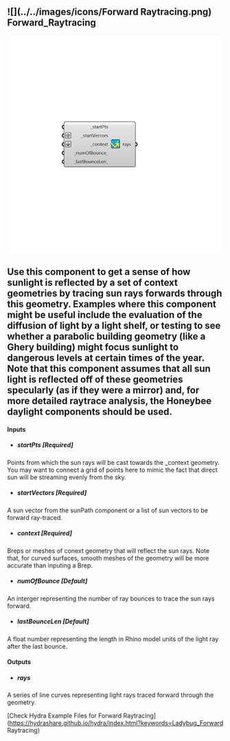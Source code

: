 ## ![](../../images/icons/Forward Raytracing.png) Forward_Raytracing

![](../../images/components/Forward_Raytracing.png)

Use this component to get a sense of how sunlight is reflected by a set of context geometries by tracing sun rays forwards through this geometry.
 Examples where this component might be useful include the evaluation of the diffusion of light by a light shelf, or testing to see whether a parabolic building geometry (like a Ghery building) might focus sunlight to dangerous levels at certain times of the year.
 Note that this component assumes that all sun light is reflected off of these geometries specularly (as if they were a mirror) and, for more detailed raytrace analysis, the Honeybee daylight components should be used.
 -
 

#### Inputs
* ##### startPts [Required]
Points from which the sun rays will be cast towards the _context geometry.  You may want to connect a grid of points here to mimic the fact that direct sun will be streaming evenly from the sky.
* ##### startVectors [Required]
A sun vector from the sunPath component or a list of sun vectors to be forward ray-traced.
* ##### context [Required]
Breps or meshes of conext geometry that will reflect the sun rays.  Note that, for curved surfaces, smooth meshes of the geometry will be more accurate than inputing a Brep.
* ##### numOfBounce [Default]
An interger representing the number of ray bounces to trace the sun rays forward.
* ##### lastBounceLen [Default]
A float number representing the length in Rhino model units of the light ray after the last bounce.

#### Outputs
* ##### rays
A series of line curves representing light rays traced forward through the geometry.


[Check Hydra Example Files for Forward Raytracing](https://hydrashare.github.io/hydra/index.html?keywords=Ladybug_Forward Raytracing)